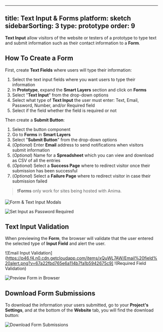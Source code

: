 
---
title: Text Input & Forms
platform: sketch
sidebarSorting: 3
type: prototype
order: 9
---
**Text Input** allow visitors of the website or testers of a prototype to type text and submit information such as their contact information to a **Form**.


## How To Create a Form
First, create **Text Fields** where users will type their information:
 1. Select the text input fields where you want users to type their information
 2. In **Prototype**, expand the **Smart Layers** section and click on **Forms**
 3. Select "**Text Input**" from the drop-down options
 4. Select what type of **Text Input** the user must enter: Text, Email, Password, Number, and/or Required field
 5. Select if the field whether the field is required or not
 
Then create a **Submit Button**:
 1. Select the button component
 2. Go to **Forms** in **Smart Layers**
 3. Select "**Submit Button**" from the drop-down options
 4. (*Optional*)  Enter **Email** address to send notifications when visitors submit information
 5. (*Optional*)  Name for a **Spreadsheet** which you can view and download as CSV of all the entries
 6. (*Optional*)  Select a **Success Page**    where to redirect visitor once their submission has been successful
 7. (*Optional*) Select a **Failure Page** where to redirect visitor in case their submission failed

> ❗️**Forms** only work for sites being hosted with Anima.

![Form & Text Input Modals](https://p46.f4.n0.cdn.getcloudapp.com/items/Jrub6DE1/new%20Forms%20and%20Text%402x.png?v=ce17a3dcbdaab57b9cad7bc455e4422b)

![Set Input as Password Required](https://p46.f4.n0.cdn.getcloudapp.com/items/RBuvOlO5/Password-in-sketch-.gif?v=3dad6a27442bdeada8e2209a3b327d11)

## Text Input Validation

When previewing the **Form**, the browser will validate that the user entered the selected type of **Input Field** and alert the user.

![Email Input Validation](https://p46.f4.n0.cdn.getcloudapp.com/items/xQuWL7AW/Email%20field%20alert.png?v=67a22fbd765e6a114b7fa1b5942675c9]
!(Required Field Validation)

![Preview Form in Browser](https://p46.f4.n0.cdn.getcloudapp.com/items/wbu0767k/Textinput-browser-gif%20sped%20up.gif?v=921073a68abbfa24e5f2db12f9941d1d)


## Download Form Submissions
To download the information your users submitted, go to your **Project's Settings**, and at the bottom of the **Website** tab, you will find the download button:

![Download Form Submissions](https://cl.ly/840d6a107f67/Download%252520forms.png)

